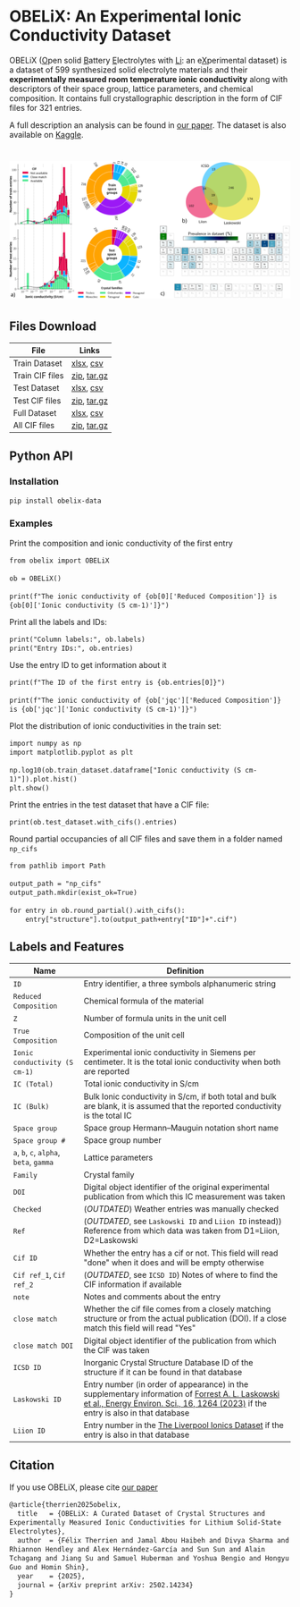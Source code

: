 # OBELiX: An Experimental Ionic Conductivity Dataset

OBELiX (<ins>O</ins>pen solid <ins>B</ins>attery <ins>E</ins>lectrolytes with <ins>Li</ins>: an e<ins>X</ins>perimental dataset) is a dataset of 599 synthesized solid electrolyte materials and their **experimentally measured room temperature ionic conductivity** along with descriptors of their space group, lattice parameters, and chemical composition. It contains full crystallographic description in the form of CIF files for 321 entries. 

A full description an analysis can be found in [our paper](https://arxiv.org/abs/2502.14234). The dataset is also available on [Kaggle](https://www.kaggle.com/datasets/flixtherrien/obelix).

<h1 align="center">
<img src="https://raw.githubusercontent.com/NRC-Mila/OBELiX/main/paper/figures/gathered.svg">

## Files Download
| File               | Links   |
| --------           | ------- |
| Train Dataset       | [xlsx](https://raw.githubusercontent.com/NRC-Mila/OBELiX/main/data/downloads/train.xlsx), [csv](https://raw.githubusercontent.com/NRC-Mila/OBELiX/main/data/downloads/train.csv)|
| Train CIF files      | [zip](https://raw.githubusercontent.com/NRC-Mila/OBELiX/main/data/downloads/train_cifs.zip), [tar.gz](https://raw.githubusercontent.com/NRC-Mila/OBELiX/main/data/downloads/train_cifs.tar.gz)    |
| Test Dataset       | [xlsx](https://raw.githubusercontent.com/NRC-Mila/OBELiX/main/data/downloads/test.xlsx), [csv](https://raw.githubusercontent.com/NRC-Mila/OBELiX/main/data/downloads/test.csv)|
| Test CIF files      | [zip](https://raw.githubusercontent.com/NRC-Mila/OBELiX/main/data/downloads/test_cifs.zip), [tar.gz](https://raw.githubusercontent.com/NRC-Mila/OBELiX/main/data/downloads/test_cifs.tar.gz)    |
| Full Dataset       | [xlsx](https://raw.githubusercontent.com/NRC-Mila/OBELiX/main/data/downloads/all.xlsx), [csv](https://raw.githubusercontent.com/NRC-Mila/OBELiX/main/data/downloads/all.csv)|
| All CIF files      | [zip](https://raw.githubusercontent.com/NRC-Mila/OBELiX/main/data/downloads/all_cifs.zip), [tar.gz](https://raw.githubusercontent.com/NRC-Mila/OBELiX/main/data/downloads/all_cifs.tar.gz)    |

## Python API

### Installation

```
pip install obelix-data
```

### Examples

Print the composition and ionic conductivity of the first entry

```
from obelix import OBELiX

ob = OBELiX()

print(f"The ionic conductivity of {ob[0]['Reduced Composition']} is {ob[0]['Ionic conductivity (S cm-1)']}")
```

Print all the labels and IDs:

```
print("Column labels:", ob.labels)
print("Entry IDs:", ob.entries)
```

Use the entry ID to get information about it
```
print(f"The ID of the first entry is {ob.entries[0]}")

print(f"The ionic conductivity of {ob['jqc']['Reduced Composition']} is {ob['jqc']['Ionic conductivity (S cm-1)']}")
```

Plot the distribution of ionic conductivities in the train set:

```
import numpy as np
import matplotlib.pyplot as plt

np.log10(ob.train_dataset.dataframe["Ionic conductivity (S cm-1)"]).plot.hist()
plt.show()
```

Print the entries in the test dataset that have a CIF file:
```
print(ob.test_dataset.with_cifs().entries)
```

Round partial occupancies of all CIF files and save them in a folder named `np_cifs`

```
from pathlib import Path

output_path = "np_cifs"
output_path.mkdir(exist_ok=True)

for entry in ob.round_partial().with_cifs():
    entry["structure"].to(output_path+entry["ID"]+".cif")

```

## Labels and Features

| Name | Definition |
|------|------------|
| `ID`  | Entry identifier, a three symbols alphanumeric string|
| `Reduced Composition` | Chemical formula of the material |
| `Z` | Number of formula units in the unit cell |
| `True Composition` | Composition of the unit cell |
| `Ionic conductivity (S cm-1)` | Experimental ionic conductivity in Siemens per centimeter. It is the total ionic conductivity when both are reported |
| `IC (Total)` | Total ionic conductivity in S/cm| 
| `IC (Bulk)` | Bulk Ionic conductivity in S/cm, if both total and bulk are blank, it is assumed that the reported conductivity is the total IC|
| `Space group` | Space group Hermann–Mauguin notation short name|
| `Space group #` | Space group number |
| `a`, `b`, `c`, `alpha`, `beta`, `gamma` | Lattice parameters |
| `Family` | Crystal family | 
| `DOI` | Digital object identifier of the original experimental publication from which this IC measurement was taken|
| `Checked` | (*OUTDATED*) Weather entries was manually checked |
| `Ref` | (*OUTDATED*, see `Laskowski ID` and `Liion ID` instead)) Reference from which data was taken from D1=Liion, D2=Laskowski |
| `Cif ID` | Whether the entry has a cif or not. This field will read "done" when it does and will be empty otherwise|
| `Cif ref_1`, `Cif ref_2` | (*OUTDATED*, see `ICSD ID`) Notes of where to find the CIF information if available|
| `note` | Notes and comments about the entry |
| `close match` | Whether the cif file comes from a closely matching structure or from the actual publication (DOI). If a close match this field will read "Yes"
| `close match DOI` | Digital object identifier of the publication from which the CIF was taken|
| `ICSD ID` | Inorganic Crystal Structure Database ID of the structure if it can be found in that database |
| `Laskowski ID` | Entry number (in order of appearance) in the supplementary information of [Forrest A. L. Laskowski et al., Energy Environ. Sci., 16, 1264 (2023)](https://pubs.rsc.org/en/content/articlelanding/2023/ee/d2ee03499a#!) if the entry is also in that database|
| `Liion ID` | Entry number in the [The Liverpool Ionics Dataset](http://pcwww.liv.ac.uk/~msd30/lmds/LiIonDatabase.html) if the entry is also in that database|

## Citation

If you use OBELiX, please cite [our paper](https://arxiv.org/abs/2502.14234)

```
@article{therrien2025obelix,
  title   = {OBELiX: A Curated Dataset of Crystal Structures and Experimentally Measured Ionic Conductivities for Lithium Solid-State Electrolytes},
  author  = {Félix Therrien and Jamal Abou Haibeh and Divya Sharma and Rhiannon Hendley and Alex Hernández-García and Sun Sun and Alain Tchagang and Jiang Su and Samuel Huberman and Yoshua Bengio and Hongyu Guo and Homin Shin},
  year    = {2025},
  journal = {arXiv preprint arXiv: 2502.14234}
}

```


